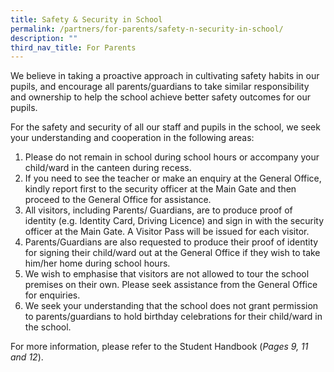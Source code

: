 ```yaml
---
title: Safety & Security in School
permalink: /partners/for-parents/safety-n-security-in-school/
description: ""
third_nav_title: For Parents
---
```


We believe in taking a proactive approach in cultivating safety habits in our pupils, and encourage all parents/guardians to take similar responsibility and ownership to help the school achieve better safety outcomes for our pupils.

For the safety and security of all our staff and pupils in the school, we seek your understanding and cooperation in the following areas:

1. Please do not remain in school during school hours or accompany your child/ward in the canteen during recess.
2. If you need to see the teacher or make an enquiry at the General Office, kindly report first to the security officer at the Main Gate and then proceed to the General Office for assistance.
3. All visitors, including Parents/ Guardians, are to produce proof of identity (e.g. Identity Card, Driving Licence) and sign in with the security officer at the Main Gate. A Visitor Pass will be issued for each visitor.
4. Parents/Guardians are also requested to produce their proof of identity for signing their child/ward out at the General Office if they wish to take him/her home during school hours.
5. We wish to emphasise that visitors are not allowed to tour the school premises on their own. Please seek assistance from the General Office for enquiries.
6. We seek your understanding that the school does not grant permission to parents/guardians to hold birthday celebrations for their child/ward in the school.

For more information, please refer to the Student Handbook (_Pages 9, 11 and 12_).